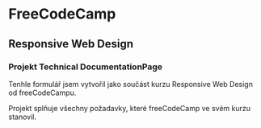 # FreeCodeCamp

## Responsive Web Design

### Projekt Technical DocumentationPage

Tenhle formulář jsem vytvořil jako součást kurzu Responsive Web Design od freeCodeCampu.

Projekt splňuje všechny požadavky, které freeCodeCamp ve svém kurzu stanovil.  
